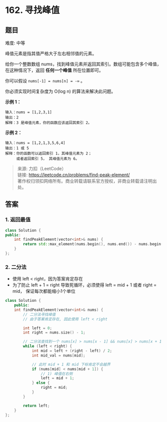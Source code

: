 # 162. 寻找峰值

## 题目

难度: 中等

峰值元素是指其值严格大于左右相邻值的元素。

给你一个整数数组 nums，找到峰值元素并返回其索引。数组可能包含多个峰值，在这种情况下，返回 **任何一个峰值** 所在位置即可。

你可以假设 `nums[-1] = nums[n] = -∞` 。

你必须实现时间复杂度为 O(log n) 的算法来解决此问题。

**示例 1：**

```
输入：nums = [1,2,3,1]
输出：2
解释：3 是峰值元素，你的函数应该返回其索引 2。
```

**示例 2：**

```
输入：nums = [1,2,1,3,5,6,4]
输出：1 或 5 
解释：你的函数可以返回索引 1，其峰值元素为 2；
     或者返回索引 5， 其峰值元素为 6。

```

> 来源: 力扣（LeetCode）  
> 链接: <https://leetcode.cn/problems/find-peak-element/>  
> 著作权归领扣网络所有。商业转载请联系官方授权，非商业转载请注明出处。

## 答案

### 1. 返回最值

```c++
class Solution {
public:
    int findPeakElement(vector<int>& nums) {
        return std::max_element(nums.begin(), nums.end()) - nums.begin();
    }
};
```

### 2. 二分法

- 使用 left < right，因为答案肯定存在
- 为了防止 left + 1 = right 导致死循环，必须使得 left = mid + 1 或者 right = mid， 保证每次都能缩小1个单位

```c++
class Solution {
    public:
    int findPeakElement(vector<int>& nums) {
        // 二分法寻找峰值
        // 由于答案肯定存在, 因此使用 left < right

        int left = 0;
        int right = nums.size() - 1;

        // 二分法查找到一个 nums[x] > nums[x - 1] && nums[x] > nums[x + 1]
        while (left < right) {
            int mid = left + (right - left) / 2;
            int mid_val = nums[mid];

            // 此时 mid + 1 和 mid 下标肯定不会越界
            if (nums[mid] < nums[mid + 1]) {
                // 1) 峰值在右侧
                left = mid + 1;
            } else {
                right = mid;
            }
        }

        return left;
    }
};
```
